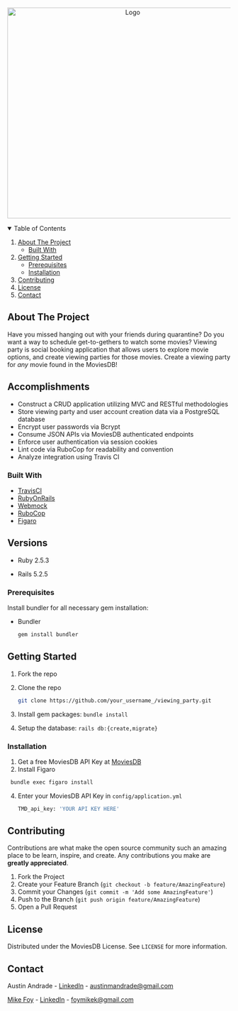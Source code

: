 <!-- PROJECT SHIELDS -->
<!--
*** I'm using markdown "reference style" links for readability.
*** Reference links are enclosed in brackets [ ] instead of parentheses ( ).
*** See the bottom of this document for the declaration of the reference variables
*** for contributors-url, forks-url, etc. This is an optional, concise syntax you may use.
*** https://www.markdownguide.org/basic-syntax/#reference-style-links
-->

<!-- PROJECT LOGO -->
<br />
<p align="center">
  <a href="https://github.com/austinandrade/viewing_party/blob/main/public/Viewing%20Party.png">
    <img src="public/viewing_pary_logo" alt="Logo" width="550" height="475">
  </a>
</p>



<!-- TABLE OF CONTENTS -->
<details open="open">
  <summary>Table of Contents</summary>
  <ol>
    <li>
      <a href="#about-the-project">About The Project</a>
      <ul>
        <li><a href="#built-with">Built With</a></li>
      </ul>
    </li>
    <li>
      <a href="#getting-started">Getting Started</a>
      <ul>
        <li><a href="#prerequisites">Prerequisites</a></li>
        <li><a href="#installation">Installation</a></li>
      </ul>
    </li>
    <li><a href="#contributing">Contributing</a></li>
    <li><a href="#license">License</a></li>
    <li><a href="#contact">Contact</a></li>
  </ol>
</details>



<!-- ABOUT THE PROJECT -->
## About The Project

Have you missed hanging out with your friends during quarantine? Do you want a way to schedule get-to-gethers to watch some movies? Viewing party is social booking application that allows users to explore movie options, and create viewing parties for those movies. Create a viewing party for *any* movie found in the MoviesDB!

## Accomplishments

* Construct a CRUD application utilizing MVC and RESTful methodologies 
* Store viewing party and user account creation data via a PostgreSQL database
* Encrypt user passwords via Bcrypt  
* Consume JSON APIs via MoviesDB authenticated endpoints 
* Enforce user authentication via session cookies 
* Lint code via RuboCop for readability and convention
* Analyze integration using Travis CI

### Built With

* [TravisCI](https://travis-ci.org/)
* [RubyOnRails](https://rubyonrails.org/)
* [Webmock](https://github.com/bblimke/webmock)
* [RuboCop](https://github.com/rubocop/rubocop)
* [Figaro](https://github.com/laserlemon/figaro)


## Versions

- Ruby 2.5.3

- Rails 5.2.5

<!-- GETTING STARTED -->


### Prerequisites

Install bundler for all necessary gem installation:
* Bundler

  ```sh
  gem install bundler
  ```
  
## Getting Started

1. Fork the repo
2. Clone the repo

   ```sh
   git clone https://github.com/your_username_/viewing_party.git
   ```
3. Install gem packages: `bundle install`
4. Setup the database: `rails db:{create,migrate}`


### Installation

1. Get a free MoviesDB API Key at [MoviesDB](https://developers.themoviedb.org/4/getting-started/authorization)
2. Install Figaro

  ```sh
   bundle exec figaro install
   ```
4. Enter your MoviesDB API Key in `config/application.yml`

   ```sh
   TMD_api_key: 'YOUR API KEY HERE'
   ```

<!-- CONTRIBUTING -->
## Contributing

Contributions are what make the open source community such an amazing place to be learn, inspire, and create. Any contributions you make are **greatly appreciated**.

1. Fork the Project
2. Create your Feature Branch (`git checkout -b feature/AmazingFeature`)
3. Commit your Changes (`git commit -m 'Add some AmazingFeature'`)
4. Push to the Branch (`git push origin feature/AmazingFeature`)
5. Open a Pull Request



<!-- LICENSE -->
## License

Distributed under the MoviesDB License. See `LICENSE` for more information.



<!-- CONTACT -->
## Contact

Austin Andrade - [LinkedIn](https://www.linkedin.com/in/austinandrade/) - austinmandrade@gmail.com

[Mike Foy](https://github.com/foymikek) - [LinkedIn](https://www.linkedin.com/in/michael-foy-707ba7b4/) - foymikek@gmail.com


<!-- MARKDOWN LINKS & IMAGES -->
<!-- https://www.markdownguide.org/basic-syntax/#reference-style-links -->
[contributors-shield]: https://img.shields.io/github/contributors/othneildrew/Best-README-Template.svg?style=for-the-badge
[contributors-url]: https://github.com/othneildrew/Best-README-Template/graphs/contributors
[forks-shield]: https://img.shields.io/github/forks/othneildrew/Best-README-Template.svg?style=for-the-badge
[forks-url]: https://github.com/othneildrew/Best-README-Template/network/members
[stars-shield]: https://img.shields.io/github/stars/othneildrew/Best-README-Template.svg?style=for-the-badge
[stars-url]: https://github.com/othneildrew/Best-README-Template/stargazers
[issues-shield]: https://img.shields.io/github/issues/othneildrew/Best-README-Template.svg?style=for-the-badge
[issues-url]: https://github.com/othneildrew/Best-README-Template/issues
[license-shield]: https://img.shields.io/github/license/othneildrew/Best-README-Template.svg?style=for-the-badge
[license-url]: https://github.com/othneildrew/Best-README-Template/blob/master/LICENSE.txt
[linkedin-shield]: https://img.shields.io/badge/-LinkedIn-black.svg?style=for-the-badge&logo=linkedin&colorB=555
[linkedin-url]: https://linkedin.com/in/othneildrew
[product-screenshot]: images/screenshot.png
